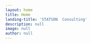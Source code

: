 ```yaml
---
layout: home
title: Home
landing-title: 'STATSON  Consulting'
description: null
image: null
author: null
---
```



